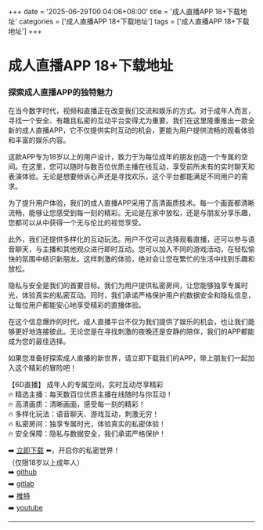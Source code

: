 +++
date = '2025-06-29T00:04:06+08:00'
title = '成人直播APP 18+下载地址'
categories = ['成人直播APP 18+下载地址']
tags = ['成人直播APP 18+下载地址']
+++

# 成人直播APP 18+下载地址

### 探索成人直播APP的独特魅力

在当今数字时代，视频和直播正在改变我们交流和娱乐的方式。对于成年人而言，寻找一个安全、有趣且私密的互动平台变得尤为重要。我们在这里隆重推出一款全新的成人直播APP，它不仅提供实时互动的机会，更能为用户提供流畅的观看体验和丰富的娱乐内容。

这款APP专为18岁以上的用户设计，致力于为每位成年的朋友创造一个专属的空间。在这里，您可以随时与数百位优质主播在线互动，享受前所未有的实时聊天和表演体验。无论是想要倾诉心声还是寻找欢乐，这个平台都能满足不同用户的需求。

为了提升用户体验，我们的成人直播APP采用了高清画质技术。每一个画面都清晰流畅，能够让您感受到每一刻的精彩。无论是在家中放松，还是与朋友分享乐趣，您都可以从中获得一个无与伦比的视觉享受。

此外，我们还提供多样化的互动玩法。用户不仅可以选择观看直播，还可以参与语音聊天，与主播和其他观众进行即时互动。您可以加入不同的游戏活动，在轻松愉快的氛围中结识新朋友。这样刺激的体验，绝对会让您在繁忙的生活中找到乐趣和放松。

隐私与安全是我们的首要目标。我们为用户提供私密房间，让您能够独享专属时光，体验真实的私密互动。同时，我们承诺严格保护用户的数据安全和隐私信息，让每位用户都能安心地享受精彩的直播体验。

在这个信息爆炸的时代，成人直播平台不仅为我们提供了娱乐的机会，也让我们能够更好地连接彼此。无论您是在寻找刺激的夜晚还是安静的陪伴，我们的APP都能成为您的最佳选择。

如果您准备好探索成人直播的新世界，请立即下载我们的APP，带上朋友们一起加入这个精彩的冒险吧！

【6D直播】
成年人的专属空间，实时互动尽享精彩  
🔥 精选主播：每天数百位优质主播在线随时与你互动！  
🔥 高清画质：清晰画面，感受每一刻的精彩！  
🔥 多样化玩法：语音聊天、游戏互动，刺激无穷！  
🔥 私密房间：独享专属时光，体验真实的私密体验！  
🔥 安全保障：隐私与数据安全，我们承诺严格保护！  

➡️ [立即下载](https://down123.s3.ap-east-1.amazonaws.com/down/down.html?channelCode=blog) ⬅️，开启你的私密世界！  
（仅限18岁以上成年人）  
➡️ [github](https://aldult-live.github.io/)  
➡️ [gitlab](https://seo-09598d.gitlab.io/)  
➡️ [推特](https://x.com/wegame33)  
➡️ [youtube](https://www.youtube.com/@6Dlive)  

---
